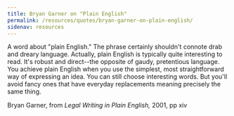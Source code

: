 ```yaml
---
title: Bryan Garner on "Plain English"
permalink: /resources/quotes/bryan-garner-on-plain-english/
sidenav: resources
---
```


A word about "plain English." The phrase certainly shouldn't connote drab and dreary language. Actually, plain English is typically quite interesting to read. It's robust and direct--the opposite of gaudy, pretentious language. You achieve plain English when you use the simplest, most straightforward way of expressing an idea. You can still choose interesting words. But you'll avoid fancy ones that have everyday replacements meaning precisely the same thing.

Bryan Garner, from _Legal Writing in Plain English,_ 2001, pp xiv
